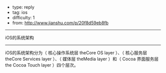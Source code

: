- type: reply
- tag: ios
- difficulty:  1
- from: http://www.jianshu.com/p/20f8d59eb8fb

--------

iOS的系统架构

---------

iOS的系统架构分为（ 核心操作系统层 theCore OS layer ）、（ 核心服务层theCore Services layer ）、（ 媒体层 theMedia layer ）和（ Cocoa 界面服务层 the Cocoa Touch layer ）四个层次。
